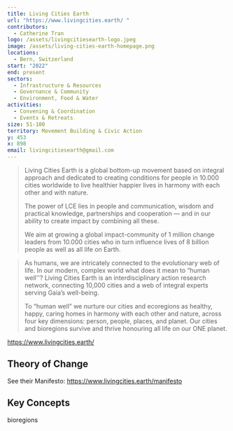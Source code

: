```yaml
---
title: Living Cities Earth
url: "https://www.livingcities.earth/ "
contributors:
  - Catherine Tran
logo: /assets/livingcitiesearth-logo.jpeg
image: /assets/living-cities-earth-homepage.png
locations:
  - Bern, Switzerland
start: "2022"
end: present
sectors:
  - Infrastructure & Resources
  - Governance & Community
  - Environment, Food & Water
activities:
  - Convening & Coordination
  - Events & Retreats
size: 51-100
territory: Movement Building & Civic Action
y: 453
x: 898
email: livingcitiesearth@gmail.com
---
```

> Living Cities Earth is a global bottom-up movement based on integral approach and dedicated to creating conditions for people in 10.000 cities worldwide to live healthier happier lives in harmony with each other and with nature.
> 
> The power of LCE lies in people and communication, wisdom and practical knowledge, partnerships and cooperation — and in our ability to create impact by combining all these.
> 
> We aim at growing a global impact-community of 1 million change leaders from 10.000 cities who in turn influence lives of 8 billion people as well as all life on Earth.

> As humans, we are intricately connected to the evolutionary web of life. In our modern, complex world what does it mean to “human well''? Living Cities Earth is an interdisciplinary action research network, connecting 10,000 cities and a web of integral experts serving Gaia’s well-being.
> 
> To “human well” we nurture our cities and ecoregions as healthy, happy, caring homes in harmony with each other and nature, across four key dimensions: person, people, places, and planet. Our cities and bioregions survive and thrive honouring all life on our ONE planet.

https://www.livingcities.earth/ 

## Theory of Change

See their Manifesto: https://www.livingcities.earth/manifesto 

## Key Concepts

bioregions
